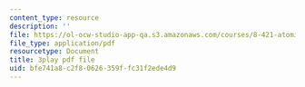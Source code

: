 ```yaml
---
content_type: resource
description: ''
file: https://ol-ocw-studio-app-qa.s3.amazonaws.com/courses/8-421-atomic-and-optical-physics-i-spring-2014/bfe741a8c2f80626359ffc31f2ede4d9_NOE2GDmSbDQ.pdf
file_type: application/pdf
resourcetype: Document
title: 3play pdf file
uid: bfe741a8-c2f8-0626-359f-fc31f2ede4d9
---
```

